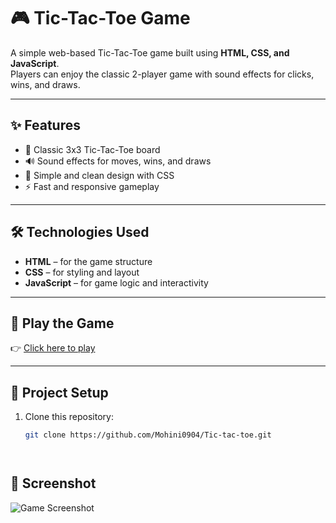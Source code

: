# 🎮 Tic-Tac-Toe Game

A simple web-based Tic-Tac-Toe game built using **HTML, CSS, and JavaScript**.  
Players can enjoy the classic 2-player game with sound effects for clicks, wins, and draws.  

---

## ✨ Features
- 🎲 Classic 3x3 Tic-Tac-Toe board  
- 🔊 Sound effects for moves, wins, and draws  
- 🎨 Simple and clean design with CSS  
- ⚡ Fast and responsive gameplay  

---

## 🛠️ Technologies Used
- **HTML** – for the game structure  
- **CSS** – for styling and layout  
- **JavaScript** – for game logic and interactivity  

---

## 🚀 Play the Game
👉 [Click here to play](https://Mohini0904.github.io/Tic-tac-toe/)  

---

## 📂 Project Setup
1. Clone this repository:  
   ```bash
   git clone https://github.com/Mohini0904/Tic-tac-toe.git




## 📸 Screenshot
![Game Screenshot](screenshot.png)